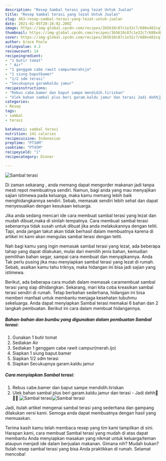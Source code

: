 ```yaml
---
description: "Resep Sambal terasi yang lezat Untuk Jualan"
title: "Resep Sambal terasi yang lezat Untuk Jualan"
slug: 463-resep-sambal-terasi-yang-lezat-untuk-jualan
date: 2021-02-05T20:16:02.200Z
image: https://img-global.cpcdn.com/recipes/3b5610c87c1e32c7/680x482cq70/sambal-terasi-foto-resep-utama.jpg
thumbnail: https://img-global.cpcdn.com/recipes/3b5610c87c1e32c7/680x482cq70/sambal-terasi-foto-resep-utama.jpg
cover: https://img-global.cpcdn.com/recipes/3b5610c87c1e32c7/680x482cq70/sambal-terasi-foto-resep-utama.jpg
author: Grace Poole
ratingvalue: 4.2
reviewcount: 14
recipeingredient:
- "1 butir tomat"
- " Air"
- "1 genggam cabe rawit campurmerahijo"
- "1 siung baputbamer"
- "1/2 sdm terasi"
- "Secukupnya garamkaldu jamur"
recipeinstructions:
- "Rebus cabe.bamer dan baput sampe mendidih.tiriskan"
- "Ulek bahan sambal plus beri garam.kaldu jamur dan terasi Jadi dehh🤗🤤🤤"
categories:
- Resep
tags:
- sambal
- terasi

katakunci: sambal terasi 
nutrition: 141 calories
recipecuisine: Indonesian
preptime: "PT16M"
cooktime: "PT45M"
recipeyield: "1"
recipecategory: Dinner

---
```



![Sambal terasi](https://img-global.cpcdn.com/recipes/3b5610c87c1e32c7/680x482cq70/sambal-terasi-foto-resep-utama.jpg)

Di zaman  sekarang , anda memang dapat mengorder makanan jadi tanpa mesti repot membuatnya sendiri. Namun, bagi anda yang mau menyajikan sajian istimewa pada keluarga, maka kamu memang lebih baik menghidangkannya sendiri. Sebab, memasak sendiri lebih sehat dan dapat menyesuaikan dengan kesukaan keluarga.

Jika anda sedang mencari ide cara membuat sambal terasi yang lezat dan mudah dibuat,maka di sinilah tempatnya. Cara membuat sambal terasi  sebenarnya tidak susah untuk dibuat jika anda melakukannya dengan teliti. Tapi, anda jangan takut akan tidak berhasil dalam membuatnya 
karena di artikel ini kami akan mengulas sambal terasi dengan teliti.  



Nah bagi kamu yang ingin memasak sambal terasi yang lezat, ada beberapa tahap yang dapat dilakukan, mulai dari memilih jenis bahan, kemudian pemilihan bahan segar, sampai cara membuat dan menyajikannya. Anda Tak perlu pusing jika mau menyiapkan sambal terasi yang lezat di rumah. Sebab, asalkan kamu  tahu triknya, maka hidangan ini bisa jadi sajian yang istimewa.

Berikut, ada beberapa cara mudah dalam memasak caramembuat sambal terasi yang siap dihidangkan. Sekarang, mari kita coba kreasikan sambal terasi sendiri di rumah. Tetap berbahan sederhana, hidangan ini bisa memberi manfaat untuk membantu menjaga kesehatan tubuhmu sekeluarga. Anda dapat menyiapkan Sambal terasi memakai 6 bahan dan 2 langkah pembuatan. Berikut ini cara dalam membuat hidangannya.

<!--inarticleads1-->

##### Bahan-bahan dan bumbu yang digunakan dalam pembuatan Sambal terasi:

1. Gunakan 1 butir tomat
1. Sediakan  Air
1. Sediakan 1 genggam cabe rawit campur(merah.ijo)
1. Siapkan 1 siung baput.bamer
1. Siapkan 1/2 sdm terasi
1. Siapkan Secukupnya garam.kaldu jamur




<!--inarticleads2-->

##### Cara menyiapkan Sambal terasi:

1. Rebus cabe.bamer dan baput sampe mendidih.tiriskan
1. Ulek bahan sambal plus beri garam.kaldu jamur dan terasi - Jadi dehh🤗🤤🤤
<img src="https://img-global.cpcdn.com/steps/458fecee10fd7247/160x128cq70/sambal-terasi-langkah-memasak-2-foto.jpg" alt="Sambal terasi"><img src="https://img-global.cpcdn.com/steps/bc34e486e9f31cdd/160x128cq70/sambal-terasi-langkah-memasak-2-foto.jpg" alt="Sambal terasi">



Jadi, itulah artikel mengenai  sambal terasi  yang sederhana dan gampang dilakukan versi kami. Semoga anda dapat membuatnya dengan hasil yang memuaskan. 

Terima kasih kamu telah membaca resep yang tim kami tampilkan di sini. Harapan kami, cara membuat  Sambal terasi yang mudah di atas dapat membantu Anda menyiapkan masakan yang nikmat untuk keluarga/teman ataupun menjadi ide dalam berjualan makanan. Gimana nih? Mudah bukan? Itulah resep sambal terasi yang bisa Anda praktikkan di rumah. Selamat mencoba!


